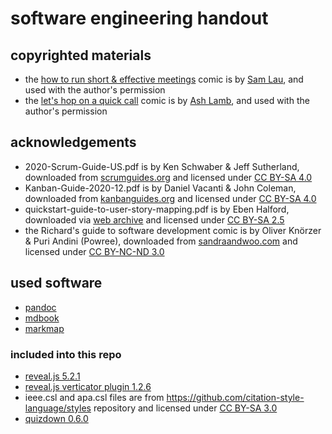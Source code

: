 # software engineering handout

## copyrighted materials

- the [how to run short & effective meetings](lectures/figures/borrowed/how_to_run_short_and_effective_meetings.jpg) comic is by [Sam Lau](https://www.samlau.xyz/about), and used with the author's permission
- the [let's hop on a quick call](lectures/figures/borrowed/quick_call.jpg) comic is by [Ash Lamb](https://ashlamb.com/), and used with the author's permission

## acknowledgements

- 2020-Scrum-Guide-US.pdf is by Ken Schwaber & Jeff Sutherland, downloaded from [scrumguides.org](https://scrumguides.org/) and licensed under [CC BY-SA 4.0](https://creativecommons.org/licenses/by-sa/4.0/)
- Kanban-Guide-2020-12.pdf is by Daniel Vacanti & John Coleman, downloaded from [kanbanguides.org](https://kanbanguides.org/english/) and licensed under [CC BY-SA 4.0](https://creativecommons.org/licenses/by-sa/4.0/)
- quickstart-guide-to-user-story-mapping.pdf is by Eben Halford, downloaded via [web archive](https://web.archive.org/web/20210615192510/https://www.beliminal.com/quickstart-guide-to-user-story-maps/) and licensed under [CC BY-SA 2.5](https://creativecommons.org/licenses/by-sa/2.5/)
- the Richard's guide to software development comic is by Oliver Knörzer & Puri Andini (Powree), downloaded from [sandraandwoo.com](https://www.sandraandwoo.com/2012/11/19/0430-software-engineering-now-with-cats/) and licensed under [CC BY-NC-ND 3.0](https://creativecommons.org/licenses/by-nc-nd/3.0/)

## used software

- [pandoc](https://pandoc.org/)
- [mdbook](https://github.com/rust-lang/mdBook)
- [markmap](https://github.com/markmap/markmap)

### included into this repo

- [reveal.js 5.2.1](https://github.com/hakimel/reveal.js)
- [reveal.js verticator plugin 1.2.6](https://github.com/Martinomagnifico/reveal.js-verticator)
- ieee.csl and apa.csl files are from https://github.com/citation-style-language/styles repository and licensed under [CC BY-SA 3.0](https://creativecommons.org/licenses/by-sa/3.0/)
- [quizdown 0.6.0](https://github.com/bonartm/quizdown-js)
